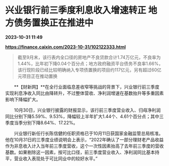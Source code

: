 # 兴业银行前三季度利息收入增速转正 地方债务置换正在推进中

**2023-10-31 11:49**

**https://finance.caixin.com/2023-10-31/102122333.html**

> 截至9月末，该行表内全口径的房地产不良贷款合计1.74万亿元，不良率为1.44%，比年初下降0.04个百分点；地方政府融资平台债务不良率1.66%，该行现阶段已经比较明确纳入专项债置换的项目约117亿元，另有超过60亿元项目正在推动置换

  

　　**【财新网】**在全行业面临息差收窄等挑战的背景下，兴业银行前三季度实现利息净收入同比由降转升，不过整体营收、净利润增速在基数抬升等多重因素影响下降幅扩大。

　　10月30日，兴业银行披露的财报显示，该行前三季度营业收入、归母净利润同比分别下降5.59%、9.53%，降幅较上半年扩大1.44个、4.61个百分点；其中三季度当季分别下降8.64%、17.22%。

　　兴业银行新任行长陈信健的任职资格已于10月11日获国家金融监管总局核准。他在10月31日的三季度业绩说明会上表示，“2022年确认了一部分理财老产品收益作为非息收入计入当年前三季度营收，这个一次性因素抬高了去年前三季度的营收基数。如果剔除这一因素，按可比口径，前三季度营业收入、净利润同比基本持平，营业收入表现处于可比同业中的较好水平。”